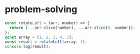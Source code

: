 # problem-solving

```javascript
const rotateLeft = (arr, number) => {
  return [...arr.slice(number), ...arr.slice(0, number)];
};
const array = [1, 2, 3, 4, 5];
const result = rotateLeft(array, 4);
console.log(result);


```
